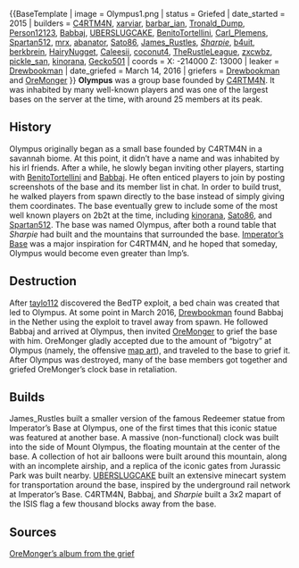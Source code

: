 {{BaseTemplate
| image = Olympus1.png
| status = Griefed
| date_started = 2015
| builders = [C4RTM4N](https://2b2t.miraheze.org/wiki/C4RTM4N), [xarviar](https://2b2t.miraheze.org/wiki/xarviar), [barbar_ian](https://2b2t.miraheze.org/wiki/barbar_ian), [Tronald_Dump](https://2b2t.miraheze.org/wiki/Tronald_Dump), [Person12123](https://2b2t.miraheze.org/wiki/Person12123), [Babbaj](https://2b2t.miraheze.org/wiki/Babbaj), [UBERSLUGCAKE](https://2b2t.miraheze.org/wiki/UBERSLUGCAKE), [BenitoTortellini](https://2b2t.miraheze.org/wiki/BenitoTortellini), [Carl_Plemens](https://2b2t.miraheze.org/wiki/Carl_Plemens), [Spartan512](https://2b2t.miraheze.org/wiki/Spartan512), [mrx](https://2b2t.miraheze.org/wiki/mrx), [abanator](https://2b2t.miraheze.org/wiki/abanator), [Sato86](https://2b2t.miraheze.org/wiki/Sato86), [James_Rustles](https://2b2t.miraheze.org/wiki/James_Rustles), [_Sharpie_](https://2b2t.miraheze.org/wiki/_Sharpie_), [b4uit](https://2b2t.miraheze.org/wiki/b4uit), [berkbrein](https://2b2t.miraheze.org/wiki/berkbrein), [HairyNugget](https://2b2t.miraheze.org/wiki/HairyNugget), [Caleesii](https://2b2t.miraheze.org/wiki/Caleesii), [coconut4](https://2b2t.miraheze.org/wiki/coconut4), [TheRustleLeague](https://2b2t.miraheze.org/wiki/TheRustleLeague), [zxcwbz](https://2b2t.miraheze.org/wiki/zxcwbz), [pickle_san](https://2b2t.miraheze.org/wiki/pickle_san), [kinorana](https://2b2t.miraheze.org/wiki/kinorana), [Gecko501](https://2b2t.miraheze.org/wiki/Gecko501)
| coords = X: -214000 Z: 13000
| leaker = [Drewbookman](https://2b2t.miraheze.org/wiki/Drewbookman)
| date_griefed = March 14, 2016
| griefers = [Drewbookman](https://2b2t.miraheze.org/wiki/Drewbookman) and [OreMonger](https://2b2t.miraheze.org/wiki/OreMonger)
}}
**Olympus** was a group base founded by [C4RTM4N](https://2b2t.miraheze.org/wiki/C4RTM4N). It was inhabited by many well-known players and was one of the largest bases on the server at the time, with around 25 members at its peak.

## History
Olympus originally began as a small base founded by C4RTM4N in a savannah biome. At this point, it didn’t have a name and was inhabited by his irl friends. After a while, he slowly began inviting other players, starting with [BenitoTortellini](https://2b2t.miraheze.org/wiki/BenitoTortellini) and [Babbaj](https://2b2t.miraheze.org/wiki/Babbaj). He often enticed players to join by posting screenshots of the base and its member list in chat. In order to build trust, he walked players from spawn directly to the base instead of simply giving them coordinates. The base eventually grew to include some of the most well known players on 2b2t at the time, including [kinorana](https://2b2t.miraheze.org/wiki/kinorana), [Sato86](https://2b2t.miraheze.org/wiki/Sato86), and [Spartan512](https://2b2t.miraheze.org/wiki/Spartan512). The base was named Olympus, after both a round table that _Sharpie_ had built and the mountains that surrounded the base. [Imperator’s Base](https://2b2t.miraheze.org/wiki/Imperator%27s_Base) was a major inspiration for C4RTM4N, and he hoped that someday, Olympus would become even greater than Imp’s.

## Destruction
After [taylo112](https://2b2t.miraheze.org/wiki/taylo112) discovered the BedTP exploit, a bed chain was created that led to Olympus. At some point in March 2016, [Drewbookman](https://2b2t.miraheze.org/wiki/Drewbookman) found Babbaj in the Nether using the exploit to travel away from spawn. He followed Babbaj and arrived at Olympus, then invited [OreMonger](https://2b2t.miraheze.org/wiki/OreMonger) to grief the base with him. OreMonger gladly accepted due to the amount of “bigotry” at Olympus (namely, the offensive [map art](https://2b2t.miraheze.org/wiki/Mapart)), and traveled to the base to grief it. After Olympus was destroyed, many of the base members got together and griefed OreMonger’s clock base in retaliation.

## Builds
James_Rustles built a smaller version of the famous Redeemer statue from Imperator’s Base at Olympus, one of the first times that this iconic statue was featured at another base. A massive (non-functional) clock was built into the side of Mount Olympus, the floating mountain at the center of the base. A collection of hot air balloons were built around this mountain, along with an incomplete airship, and a replica of the iconic gates from Jurassic Park was built nearby. [UBERSLUGCAKE](https://2b2t.miraheze.org/wiki/UBERSLUGCAKE) built an extensive minecart system for transportation around the base, inspired by the underground rail network at Imperator’s Base. C4RTM4N, Babbaj, and _Sharpie_ built a 3x2 mapart of the ISIS flag a few thousand blocks away from the base.

## Sources
[OreMonger’s album from the grief](https://imgur.com/a/tqrcO)